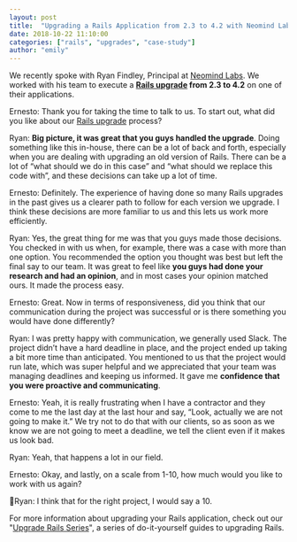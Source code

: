 ```yaml
---
layout: post
title:  "Upgrading a Rails Application from 2.3 to 4.2 with Neomind Labs"
date: 2018-10-22 11:10:00
categories: ["rails", "upgrades", "case-study"]
author: "emily"
---
```


We recently spoke with Ryan Findley, Principal at [Neomind Labs](https://www.neomindlabs.com). We worked with his team to execute a **[Rails upgrade](https://fastruby.io) from 2.3 to 4.2** on one of their applications.

<!--more-->

Ernesto: Thank you for taking the time to talk to us. To start out, what did you like about our [Rails upgrade](https://fastruby.io) process?

Ryan: **Big picture, it was great that you guys handled the upgrade**. Doing something like this in-house, there can be a lot of back and forth, especially when you are dealing with upgrading an old version of Rails. There can be a lot of “what should we do in this case” and “what should we replace this code with”, and these decisions can take up a lot of time.

Ernesto: Definitely. The experience of having done so many Rails upgrades in the past gives us a clearer path to follow for each version we upgrade. I think these decisions are more familiar to us and this lets us work more efficiently.

Ryan: Yes, the great thing for me was that you guys made those decisions. You checked in with us when, for example, there was a case with more than one option. You recommended the option you thought was best but left the final say to our team. It was great to feel like **you guys had done your research and had an opinion**, and in most cases your opinion matched ours. It made the process easy.

Ernesto: Great. Now in terms of responsiveness, did you think that our communication during the project was successful or is there something you would have done differently?

Ryan: I was pretty happy with communication, we generally used Slack. The project didn’t have a hard deadline in place, and the project ended up taking a bit more time than anticipated. You mentioned to us that the project would run late, which was super helpful and we appreciated that your team was managing deadlines and keeping us informed. It gave me **confidence that you were proactive and communicating**.

Ernesto: Yeah, it is really frustrating when I have a contractor and they come to me the last day at the last hour and say, “Look, actually we are not going to make it.” We try not to do that with our clients, so as soon as we know we are not going to meet a deadline, we tell the client even if it makes us look bad.

Ryan: Yeah, that happens a lot in our field.

Ernesto: Okay, and lastly, on a scale from 1-10, how much would you like to work with us again?

Ryan: I think that for the right project, I would say a 10.

For more information about upgrading your Rails application, check out our "[Upgrade Rails Series](https://www.ombulabs.com/blog/tags/upgrades)", a series of do-it-yourself guides to upgrading Rails.
